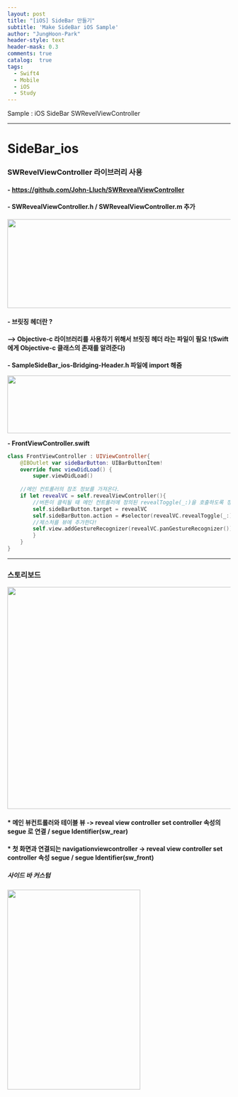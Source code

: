```yaml
---
layout: post
title: "[iOS] SideBar 만들기"
subtitle: 'Make SideBar iOS Sample'
author: "JungHoon-Park"
header-style: text
header-mask: 0.3
comments: true
catalog:  true
tags:
  - Swift4
  - Mobile
  - iOS
  - Study
---
```


Sample : iOS SideBar SWRevelViewController

---

# SideBar_ios

### SWRevelViewController 라이브러리 사용
#### - https://github.com/John-Lluch/SWRevealViewController
#### - SWRevealViewController.h / SWRevealViewController.m 추가
<div>
<img width="600" height="200" src="https://user-images.githubusercontent.com/30828236/58068227-7b605880-7bcb-11e9-8053-56b1f192609c.png"/>
</div>

#### - 브릿징 헤더란 ?
#### --> Objective-c 라이브러리를 사용하기 위해서 브릿징 헤더 라는 파일이 필요 !(Swift에게 Objective-c 클래스의 존재를 알려준다)

**- SampleSideBar_ios-Bridging-Header.h 파일에 import 해줌**

<div>
<img width ="600" height="130" src="https://user-images.githubusercontent.com/30828236/54476914-075da900-4846-11e9-8336-6cdb1ea38d95.png"/>
</div>

**- FrontViewController.swift**

```swift
class FrontViewController : UIViewController{
    @IBOutlet var sideBarButton: UIBarButtonItem!
    override func viewDidLoad() {
        super.viewDidLoad()
        
    //메인 컨트롤러의 참조 정보를 가져온다.
    if let revealVC = self.revealViewController(){
        //버튼이 클릭될 때 메인 컨트롤러에 정의된 revealToggle(_:)을 호출하도록 정의한다
        self.sideBarButton.target = revealVC
        self.sideBarButton.action = #selector(revealVC.revealToggle(_:))
        //제스처를 뷰에 추가한다!
        self.view.addGestureRecognizer(revealVC.panGestureRecognizer())
        }
    }
}
```
- - -

### 스토리보드
<div>
  <img width ="600" height ="500" src="https://user-images.githubusercontent.com/30828236/54477207-fd897500-4848-11e9-90ca-9e0b69ef160c.png"/>
</div>

#### * 메인 뷰컨트롤러와 테이블 뷰 -> reveal view controller set controller 속성의 segue 로 연결 / segue Identifier(sw_rear)

#### * 첫 화면과 연결되는 navigationviewcontroller -> reveal view controller set controller 속성 segue / segue Identifier(sw_front)

##### 사이드 바 커스텀 
<div>
  <img width="300" height="450" src="https://user-images.githubusercontent.com/30828236/54486855-6ae0e880-48d1-11e9-8977-53dd0dcdce89.png"/>
</div>




